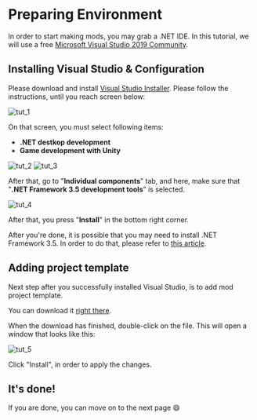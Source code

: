 # Preparing Environment

In order to start making mods, you may grab a .NET IDE. In this tutorial, we will use a free [Microsoft Visual Studio 2019 Community](https://visualstudio.microsoft.com/vs/community/).

## Installing Visual Studio & Configuration

Please download and install [Visual Studio Installer](https://visualstudio.microsoft.com/vs/community/). Please follow the instructions, until you reach screen below:

![tut_1](/PreparingEnvironment/Media/1.png)

On that screen, you must select following items:

- **.NET destkop development**
- **Game development with Unity**

![tut_2](/PreparingEnvironment/Media/2.png)
![tut_3](/PreparingEnvironment/Media/3.png)

After that, go to "**Individual components**" tab, and here, make sure that "**.NET Framework 3.5 development tools**" is selected.

![tut_4](/PreparingEnvironment/Media/4.png)

After that, you press "**Install**" in the bottom right corner.

After you're done, it is possible that you may need to install .NET Framework 3.5. In order to do that, please refer to [this article](https://docs.microsoft.com/en-us/dotnet/framework/install/dotnet-35-windows-10).

## Adding project template

Next step after you successfully installed Visual Studio, is to add mod project template.

You can download it [right there](_downloads/msc_mod_loader_mod_template.vsix).

When the download has finished, double-click on the file. This will open a window that looks like this:

![tut_5](/PreparingEnvironment/Media/5.png)

Click "Install", in order to apply the changes.

## It's done!

If you are done, you can move on to the next page 😄
